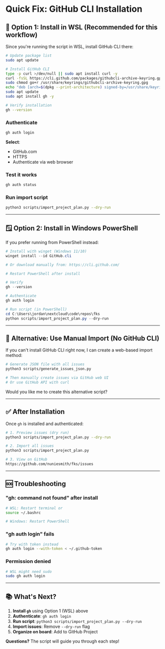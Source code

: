 # Quick Fix: GitHub CLI Installation

## 🚀 Option 1: Install in WSL (Recommended for this workflow)

Since you're running the script in WSL, install GitHub CLI there:

```bash
# Update package list
sudo apt update

# Install GitHub CLI
type -p curl >/dev/null || sudo apt install curl -y
curl -fsSL https://cli.github.com/packages/githubcli-archive-keyring.gpg | sudo dd of=/usr/share/keyrings/githubcli-archive-keyring.gpg
sudo chmod go+r /usr/share/keyrings/githubcli-archive-keyring.gpg
echo "deb [arch=$(dpkg --print-architecture) signed-by=/usr/share/keyrings/githubcli-archive-keyring.gpg] https://cli.github.com/packages stable main" | sudo tee /etc/apt/sources.list.d/github-cli.list > /dev/null
sudo apt update
sudo apt install gh -y

# Verify installation
gh --version
```

### Authenticate
```bash
gh auth login
```

**Select**:
- GitHub.com
- HTTPS
- Authenticate via web browser

### Test it works
```bash
gh auth status
```

### Run import script
```bash
python3 scripts/import_project_plan.py --dry-run
```

---

## 🪟 Option 2: Install in Windows PowerShell

If you prefer running from PowerShell instead:

```powershell
# Install with winget (Windows 11/10)
winget install --id GitHub.cli

# Or download manually from: https://cli.github.com/

# Restart PowerShell after install

# Verify
gh --version

# Authenticate
gh auth login

# Run script (in PowerShell)
cd C:\Users\jordan\nextcloud\code\repos\fks
python scripts/import_project_plan.py --dry-run
```

---

## 🔧 Alternative: Use Manual Import (No GitHub CLI)

If you can't install GitHub CLI right now, I can create a web-based import method:

```bash
# Generate JSON file with all issues
python3 scripts/generate_issues_json.py

# Then manually create issues via GitHub web UI
# Or use GitHub API with curl
```

Would you like me to create this alternative script?

---

## ✅ After Installation

Once `gh` is installed and authenticated:

```bash
# 1. Preview issues (dry run)
python3 scripts/import_project_plan.py --dry-run

# 2. Import all issues
python3 scripts/import_project_plan.py

# 3. View on GitHub
https://github.com/nuniesmith/fks/issues
```

---

## 🆘 Troubleshooting

### "gh: command not found" after install
```bash
# WSL: Restart terminal or
source ~/.bashrc

# Windows: Restart PowerShell
```

### "gh auth login" fails
```bash
# Try with token instead
gh auth login --with-token < ~/.github-token
```

### Permission denied
```bash
# WSL might need sudo
sudo gh auth login
```

---

## 📚 What's Next?

1. **Install `gh`** using Option 1 (WSL) above
2. **Authenticate**: `gh auth login`
3. **Run script**: `python3 scripts/import_project_plan.py --dry-run`
4. **Import issues**: Remove `--dry-run` flag
5. **Organize on board**: Add to GitHub Project

**Questions?** The script will guide you through each step!
